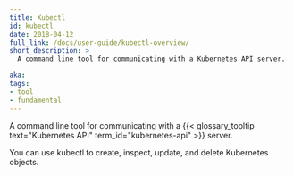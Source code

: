 ```yaml
---
title: Kubectl
id: kubectl
date: 2018-04-12
full_link: /docs/user-guide/kubectl-overview/
short_description: >
  A command line tool for communicating with a Kubernetes API server.

aka:
tags:
- tool
- fundamental
---
```

 A command line tool for communicating with a {{< glossary_tooltip text="Kubernetes API" term_id="kubernetes-api" >}} server.

<!--more-->

You can use kubectl to create, inspect, update, and delete Kubernetes objects.